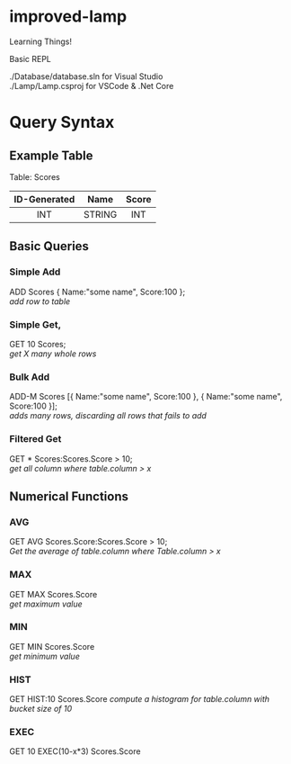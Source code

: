 # improved-lamp
Learning Things!

Basic REPL

./Database/database.sln for Visual Studio  
./Lamp/Lamp.csproj for VSCode & .Net Core

# Query Syntax

## Example Table
Table: Scores  

| ID-Generated | Name | Score |  
| :---: | :---: | :---: |  
| INT | STRING | INT |  

## Basic Queries

### Simple Add  
ADD Scores { Name:"some name", Score:100 };  
_add row to table_  

### Simple Get,
GET 10 Scores;  
_get X many whole rows_

### Bulk Add
ADD-M Scores [{ Name:"some name", Score:100 }, { Name:"some name", Score:100 }];  
_adds many rows, discarding all rows that fails to add_

### Filtered Get
GET * Scores:Scores.Score > 10;  
_get all column where table.column > x_

## Numerical Functions

### AVG
GET AVG Scores.Score:Scores.Score > 10;  
_Get the average of table.column where Table.column > x_  

### MAX
GET MAX Scores.Score  
_get maximum value_

### MIN
GET MIN Scores.Score  
_get minimum value_

### HIST
GET HIST:10 Scores.Score
_compute a histogram for table.column with bucket size of 10_

### EXEC
GET 10 EXEC(10-x*3) Scores.Score  

